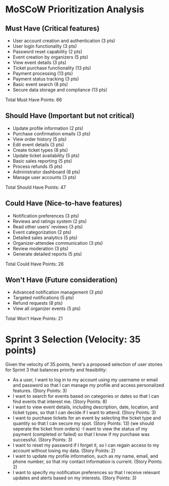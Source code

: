 # MoSCoW Prioritization Analysis

## Must Have (Critical features)
- User account creation and authentication (3 pts)
- User login functionality (3 pts)
- Password reset capability (2 pts)
- Event creation by organizers (5 pts)
- View event details (3 pts)
- Ticket purchase functionality (13 pts)
- Payment processing (13 pts)
- Payment status tracking (3 pts)
- Basic event search (8 pts)
- Secure data storage and compliance (13 pts)

Total Must Have Points: 66

## Should Have (Important but not critical)
- Update profile information (2 pts)
- Purchase confirmation emails (3 pts)
- View order history (5 pts)
- Edit event details (3 pts)
- Create ticket types (8 pts)
- Update ticket availability (5 pts)
- Basic sales reporting (5 pts)
- Process refunds (5 pts)
- Administrator dashboard (8 pts)
- Manage user accounts (3 pts)

Total Should Have Points: 47

## Could Have (Nice-to-have features)
- Notification preferences (3 pts)
- Reviews and ratings system (2 pts)
- Read other users' reviews (3 pts)
- Event categorization (2 pts)
- Detailed sales analytics (5 pts)
- Organizer-attendee communication (3 pts)
- Review moderation (3 pts)
- Generate detailed reports (5 pts)

Total Could Have Points: 26

## Won't Have (Future consideration)
- Advanced notification management (3 pts)
- Targeted notifications (5 pts)
- Refund requests (8 pts)
- View all organizer events (5 pts)

Total Won't Have Points: 21

# Sprint 3 Selection (Velocity: 35 points)

Given the velocity of 35 points, here's a proposed selection of user stories for Sprint 3 that balances priority and feasibility:

- As a user, I want to log in to my account using my username or email and password so that I can manage my profile and access personalized features. (Story Points: 3)
- I want to search for events based on categories or dates so that I can find events that interest me. (Story Points: 8)
- I want to view event details, including description, date, location, and ticket types, so that I can decide if I want to attend. (Story Points: 3)
- I want to purchase tickets for an event by selecting the ticket type and quantity so that I can secure my spot. (Story Points: 13) (we should seperate the ticket from orders)
-I want to view the status of my payment (completed or failed) so that I know if my purchase was successful. (Story Points: 3)
- I want to reset my password if I forget it, so I can regain access to my account without losing my data. (Story Points: 2)
- I want to update my profile information, such as my name, email, and phone number, so that my contact information is current. (Story Points: 2)
- I want to specify my notification preferences so that I receive relevant updates and alerts based on my interests. (Story Points: 3)